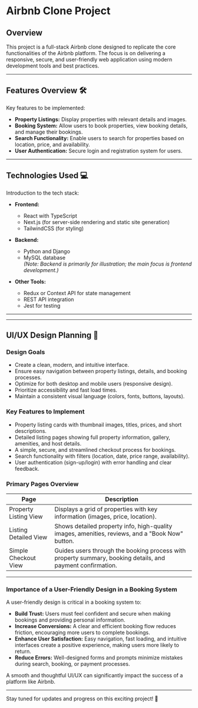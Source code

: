 # Airbnb Clone Project

## Overview
This project is a full-stack Airbnb clone designed to replicate the core functionalities of the Airbnb platform. The focus is on delivering a responsive, secure, and user-friendly web application using modern development tools and best practices.

---

## Features Overview 🛠️
Key features to be implemented:
- **Property Listings:** Display properties with relevant details and images.
- **Booking System:** Allow users to book properties, view booking details, and manage their bookings.
- **Search Functionality:** Enable users to search for properties based on location, price, and availability.
- **User Authentication:** Secure login and registration system for users.


---

## Technologies Used 💻
Introduction to the tech stack:

- **Frontend:**  
  - React with TypeScript  
  - Next.js (for server-side rendering and static site generation)  
  - TailwindCSS (for styling)

- **Backend:**  
  - Python and Django  
  - MySQL database  
  *(Note: Backend is primarily for illustration; the main focus is frontend development.)*

- **Other Tools:**  
  - Redux or Context API for state management  
  - REST API integration  
  - Jest for testing

---

---

## UI/UX Design Planning 🎨

### Design Goals
- Create a clean, modern, and intuitive interface.
- Ensure easy navigation between property listings, details, and booking processes.
- Optimize for both desktop and mobile users (responsive design).
- Prioritize accessibility and fast load times.
- Maintain a consistent visual language (colors, fonts, buttons, layouts).

### Key Features to Implement
- Property listing cards with thumbnail images, titles, prices, and short descriptions.
- Detailed listing pages showing full property information, gallery, amenities, and host details.
- A simple, secure, and streamlined checkout process for bookings.
- Search functionality with filters (location, date, price range, availability).
- User authentication (sign-up/login) with error handling and clear feedback.

### Primary Pages Overview

| Page                   | Description                                                                 |
|-------------------------|-----------------------------------------------------------------------------|
| Property Listing View   | Displays a grid of properties with key information (images, price, location). |
| Listing Detailed View   | Shows detailed property info, high-quality images, amenities, reviews, and a "Book Now" button. |
| Simple Checkout View    | Guides users through the booking process with property summary, booking details, and payment confirmation. |

---

### Importance of a User-Friendly Design in a Booking System
A user-friendly design is critical in a booking system to:
- **Build Trust:** Users must feel confident and secure when making bookings and providing personal information.
- **Increase Conversions:** A clear and efficient booking flow reduces friction, encouraging more users to complete bookings.
- **Enhance User Satisfaction:** Easy navigation, fast loading, and intuitive interfaces create a positive experience, making users more likely to return.
- **Reduce Errors:** Well-designed forms and prompts minimize mistakes during search, booking, or payment processes.

A smooth and thoughtful UI/UX can significantly impact the success of a platform like Airbnb.

---


Stay tuned for updates and progress on this exciting project! 🚀
